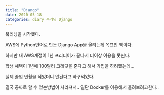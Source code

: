 ```yaml
---
title: "Django"
date: 2020-05-18
categories: diary 북러닝 Django
---
```


북러닝을 시작했다.

AWS에 Python언어로 만든 Django App을 올리는게 목표인 책이다.

하지만 내 AWS계정이 1년 프리티어가 끝나서 더이상 이용을 못한다.

학생 혜택이 1년에 100달러 크레딧을 준다고 해서 가입을 하려했는데...

실제 졸업 년월을 적었더니 안된다고 빠꾸먹었다.

결국 공짜로 할 수 있는방법이 사라져서.. 일단 Docker를 이용해서 올려보려고한다..
